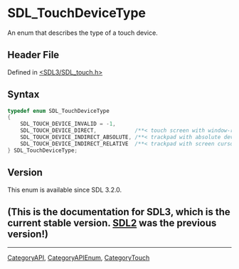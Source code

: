 # SDL_TouchDeviceType

An enum that describes the type of a touch device.

## Header File

Defined in [<SDL3/SDL_touch.h>](https://github.com/libsdl-org/SDL/blob/main/include/SDL3/SDL_touch.h)

## Syntax

```c
typedef enum SDL_TouchDeviceType
{
    SDL_TOUCH_DEVICE_INVALID = -1,
    SDL_TOUCH_DEVICE_DIRECT,            /**< touch screen with window-relative coordinates */
    SDL_TOUCH_DEVICE_INDIRECT_ABSOLUTE, /**< trackpad with absolute device coordinates */
    SDL_TOUCH_DEVICE_INDIRECT_RELATIVE  /**< trackpad with screen cursor-relative coordinates */
} SDL_TouchDeviceType;
```

## Version

This enum is available since SDL 3.2.0.

## (This is the documentation for SDL3, which is the current stable version. [SDL2](https://wiki.libsdl.org/SDL2/) was the previous version!)



----
[CategoryAPI](CategoryAPI), [CategoryAPIEnum](CategoryAPIEnum), [CategoryTouch](CategoryTouch)

